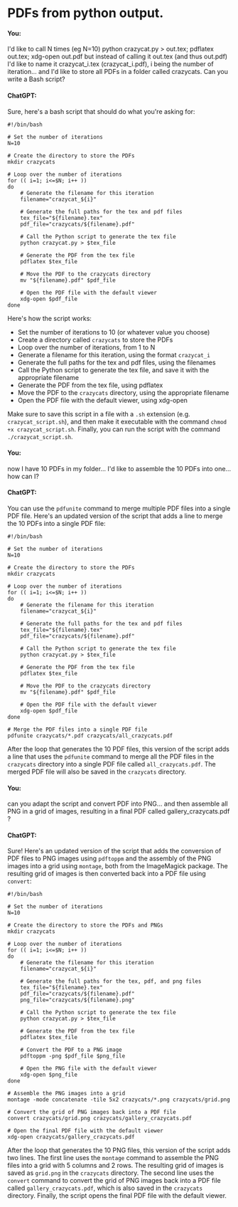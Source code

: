 # PDFs from python output.

#### You:
I'd like to call N times (eg N=10) python crazycat.py > out.tex; pdflatex out.tex; xdg-open out.pdf but instead of calling it out.tex (and thus out.pdf) I'd like to name it crazycat_i.tex (crazycat_i.pdf), i being the number of iteration... and I'd like to store all PDFs in a folder called crazycats. Can you write a Bash script?

#### ChatGPT:
Sure, here's a bash script that should do what you're asking for:

```
#!/bin/bash

# Set the number of iterations
N=10

# Create the directory to store the PDFs
mkdir crazycats

# Loop over the number of iterations
for (( i=1; i<=$N; i++ ))
do
    # Generate the filename for this iteration
    filename="crazycat_${i}"

    # Generate the full paths for the tex and pdf files
    tex_file="${filename}.tex"
    pdf_file="crazycats/${filename}.pdf"

    # Call the Python script to generate the tex file
    python crazycat.py > $tex_file

    # Generate the PDF from the tex file
    pdflatex $tex_file

    # Move the PDF to the crazycats directory
    mv "${filename}.pdf" $pdf_file

    # Open the PDF file with the default viewer
    xdg-open $pdf_file
done
```

Here's how the script works:

- Set the number of iterations to 10 (or whatever value you choose)
- Create a directory called `crazycats` to store the PDFs
- Loop over the number of iterations, from 1 to N
- Generate a filename for this iteration, using the format `crazycat_i`
- Generate the full paths for the tex and pdf files, using the filenames
- Call the Python script to generate the tex file, and save it with the appropriate filename
- Generate the PDF from the tex file, using pdflatex
- Move the PDF to the `crazycats` directory, using the appropriate filename
- Open the PDF file with the default viewer, using xdg-open

Make sure to save this script in a file with a `.sh` extension (e.g. `crazycat_script.sh`), and then make it executable with the command `chmod +x crazycat_script.sh`. Finally, you can run the script with the command `./crazycat_script.sh`.


#### You:
now I have 10 PDFs in my folder... I'd like to assemble the 10 PDFs into one... how can I?

#### ChatGPT:
You can use the `pdfunite` command to merge multiple PDF files into a single PDF file. Here's an updated version of the script that adds a line to merge the 10 PDFs into a single PDF file:

```
#!/bin/bash

# Set the number of iterations
N=10

# Create the directory to store the PDFs
mkdir crazycats

# Loop over the number of iterations
for (( i=1; i<=$N; i++ ))
do
    # Generate the filename for this iteration
    filename="crazycat_${i}"

    # Generate the full paths for the tex and pdf files
    tex_file="${filename}.tex"
    pdf_file="crazycats/${filename}.pdf"

    # Call the Python script to generate the tex file
    python crazycat.py > $tex_file

    # Generate the PDF from the tex file
    pdflatex $tex_file

    # Move the PDF to the crazycats directory
    mv "${filename}.pdf" $pdf_file

    # Open the PDF file with the default viewer
    xdg-open $pdf_file
done

# Merge the PDF files into a single PDF file
pdfunite crazycats/*.pdf crazycats/all_crazycats.pdf
```

After the loop that generates the 10 PDF files, this version of the script adds a line that uses the `pdfunite` command to merge all the PDF files in the `crazycats` directory into a single PDF file called `all_crazycats.pdf`. The merged PDF file will also be saved in the `crazycats` directory.


#### You:
can you adapt the script and convert PDF into PNG... and then assemble all PNG in a grid of images, resulting in a final PDF called gallery_crazycats.pdf ?

#### ChatGPT:
Sure! Here's an updated version of the script that adds the conversion of PDF files to PNG images using `pdftoppm` and the assembly of the PNG images into a grid using `montage`, both from the ImageMagick package. The resulting grid of images is then converted back into a PDF file using `convert`:

```
#!/bin/bash

# Set the number of iterations
N=10

# Create the directory to store the PDFs and PNGs
mkdir crazycats

# Loop over the number of iterations
for (( i=1; i<=$N; i++ ))
do
    # Generate the filename for this iteration
    filename="crazycat_${i}"

    # Generate the full paths for the tex, pdf, and png files
    tex_file="${filename}.tex"
    pdf_file="crazycats/${filename}.pdf"
    png_file="crazycats/${filename}.png"

    # Call the Python script to generate the tex file
    python crazycat.py > $tex_file

    # Generate the PDF from the tex file
    pdflatex $tex_file

    # Convert the PDF to a PNG image
    pdftoppm -png $pdf_file $png_file

    # Open the PNG file with the default viewer
    xdg-open $png_file
done

# Assemble the PNG images into a grid
montage -mode concatenate -tile 5x2 crazycats/*.png crazycats/grid.png

# Convert the grid of PNG images back into a PDF file
convert crazycats/grid.png crazycats/gallery_crazycats.pdf

# Open the final PDF file with the default viewer
xdg-open crazycats/gallery_crazycats.pdf
```

After the loop that generates the 10 PNG files, this version of the script adds two lines. The first line uses the `montage` command to assemble the PNG files into a grid with 5 columns and 2 rows. The resulting grid of images is saved as `grid.png` in the `crazycats` directory. The second line uses the `convert` command to convert the grid of PNG images back into a PDF file called `gallery_crazycats.pdf`, which is also saved in the `crazycats` directory. Finally, the script opens the final PDF file with the default viewer.
